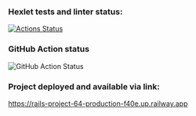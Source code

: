 ### Hexlet tests and linter status:
[![Actions Status](https://github.com/PavelKonkin/rails-project-64/workflows/hexlet-check/badge.svg)](https://github.com/PavelKonkin/rails-project-64/actions)


### GitHub Action status
![GitHub Action Status](https://github.com/PavelKonkin/rails-project-64/actions/workflows/github_action.yml/badge.svg)

### Project deployed and available via link: 
https://rails-project-64-production-f40e.up.railway.app
